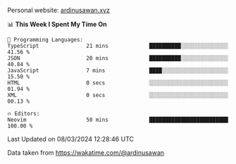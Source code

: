 Personal website: [ardinusawan.xyz](https://ardinusawan.xyz)

<!--START_SECTION:waka-->
📊 **This Week I Spent My Time On** 

```text
💬 Programming Languages: 
TypeScript               21 mins             ██████████░░░░░░░░░░░░░░░   41.56 % 
JSON                     20 mins             ██████████░░░░░░░░░░░░░░░   40.84 % 
JavaScript               7 mins              ████░░░░░░░░░░░░░░░░░░░░░   15.50 % 
HTML                     0 secs              ░░░░░░░░░░░░░░░░░░░░░░░░░   01.94 % 
XML                      0 secs              ░░░░░░░░░░░░░░░░░░░░░░░░░   00.13 % 

🔥 Editors: 
Neovim                   50 mins             █████████████████████████   100.00 % 
```


 Last Updated on 08/03/2024 12:28:46 UTC
<!--END_SECTION:waka-->
Data taken from https://wakatime.com/@ardinusawan

